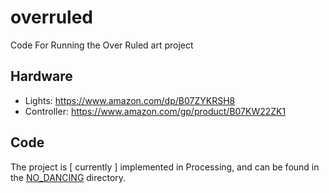 # overruled
Code For Running the Over Ruled art project

## Hardware
- Lights: https://www.amazon.com/dp/B07ZYKRSH8
- Controller: https://www.amazon.com/gp/product/B07KW22ZK1

## Code
The project is [ currently ] implemented in Processing, and can be found in the [NO_DANCING](./NO_DANCING) directory.
